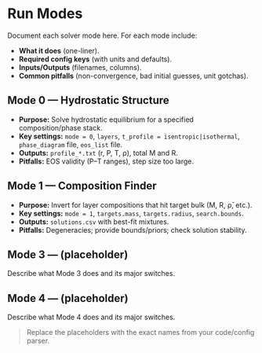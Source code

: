 # Run Modes

Document each solver mode here. For each mode include:

- **What it does** (one-liner).
- **Required config keys** (with units and defaults).
- **Inputs/Outputs** (filenames, columns).
- **Common pitfalls** (non-convergence, bad initial guesses, unit gotchas).

## Mode 0 — Hydrostatic Structure
- **Purpose:** Solve hydrostatic equilibrium for a specified composition/phase stack.
- **Key settings:** `mode = 0`, `layers`, `t_profile = isentropic|isothermal`, `phase_diagram` file, `eos_list` file.
- **Outputs:** `profile_*.txt` (r, P, T, ρ), total M and R.
- **Pitfalls:** EOS validity (P–T ranges), step size too large.

## Mode 1 — Composition Finder
- **Purpose:** Invert for layer compositions that hit target bulk (M, R, ρ̄, etc.).
- **Key settings:** `mode = 1`, `targets.mass`, `targets.radius`, `search.bounds`.
- **Outputs:** `solutions.csv` with best-fit mixtures.
- **Pitfalls:** Degeneracies; provide bounds/priors; check solution stability.

## Mode 3 — (placeholder)
Describe what Mode 3 does and its major switches.

## Mode 4 — (placeholder)
Describe what Mode 4 does and its major switches.

> Replace the placeholders with the exact names from your code/config parser.
